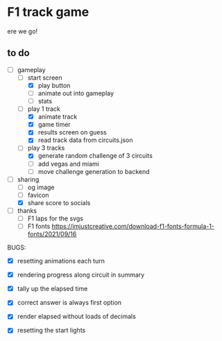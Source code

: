 # F1 track game

ere we go!

## to do

- [ ] gameplay
  - [ ] start screen
    - [x] play button
    - [ ] animate out into gameplay
    - [ ] stats
  - [ ] play 1 track
    - [x] animate track
    - [x] game timer
    - [x] results screen on guess
    - [x] read track data from circuits.json 
  - [ ] play 3 tracks
    - [x] generate random challenge of 3 circuits
    - [ ] add vegas and miami
    - [ ] move challenge generation to backend
- [ ] sharing
  - [ ] og image
  - [ ] favicon
  - [x] share score to socials
- [ ] thanks
  - [ ] F1 laps for the svgs
  - [ ] F1 fonts https://imjustcreative.com/download-f1-fonts-formula-1-fonts/2021/09/16

BUGS:

- [x] resetting animations each turn
- [x] rendering progress along circuit in summary
- [x] tally up the elapsed time
- [x] correct answer is always first option
- [x] render elapsed without loads of decimals
- [x] resetting the start lights

